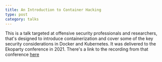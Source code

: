 ```yaml
---
title: An Introduction to Container Hacking
type: post
category: talks
---
```


This is a talk targeted at offensive security professionals and researchers, that's designed to introduce containerization and cover some of the key security considerations in Docker and Kubernetes. It was delivered to the Ekoparty conference in 2021. There's a link to the recording from that conference [here](https://youtu.be/jVdYlQx2MCE)
